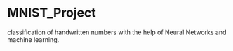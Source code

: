 # MNIST_Project
classification of handwritten numbers with the help of Neural Networks and machine learning.
